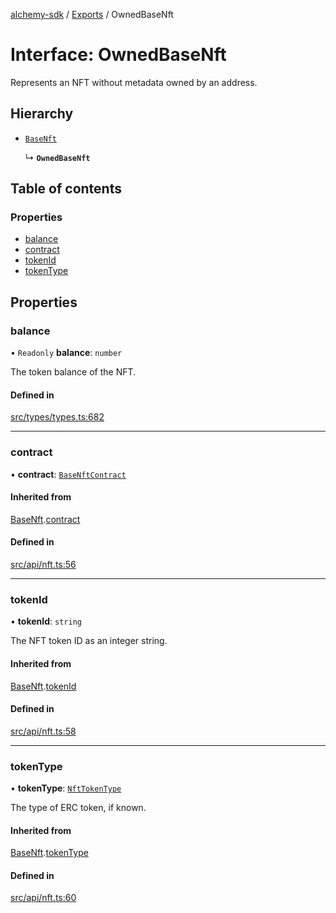 [alchemy-sdk](../README.md) / [Exports](../modules.md) / OwnedBaseNft

# Interface: OwnedBaseNft

Represents an NFT without metadata owned by an address.

## Hierarchy

- [`BaseNft`](BaseNft.md)

  ↳ **`OwnedBaseNft`**

## Table of contents

### Properties

- [balance](OwnedBaseNft.md#balance)
- [contract](OwnedBaseNft.md#contract)
- [tokenId](OwnedBaseNft.md#tokenid)
- [tokenType](OwnedBaseNft.md#tokentype)

## Properties

### balance

• `Readonly` **balance**: `number`

The token balance of the NFT.

#### Defined in

[src/types/types.ts:682](https://github.com/alchemyplatform/alchemy-sdk-js/blob/d97ef0d/src/types/types.ts#L682)

___

### contract

• **contract**: [`BaseNftContract`](BaseNftContract.md)

#### Inherited from

[BaseNft](BaseNft.md).[contract](BaseNft.md#contract)

#### Defined in

[src/api/nft.ts:56](https://github.com/alchemyplatform/alchemy-sdk-js/blob/d97ef0d/src/api/nft.ts#L56)

___

### tokenId

• **tokenId**: `string`

The NFT token ID as an integer string.

#### Inherited from

[BaseNft](BaseNft.md).[tokenId](BaseNft.md#tokenid)

#### Defined in

[src/api/nft.ts:58](https://github.com/alchemyplatform/alchemy-sdk-js/blob/d97ef0d/src/api/nft.ts#L58)

___

### tokenType

• **tokenType**: [`NftTokenType`](../enums/NftTokenType.md)

The type of ERC token, if known.

#### Inherited from

[BaseNft](BaseNft.md).[tokenType](BaseNft.md#tokentype)

#### Defined in

[src/api/nft.ts:60](https://github.com/alchemyplatform/alchemy-sdk-js/blob/d97ef0d/src/api/nft.ts#L60)
